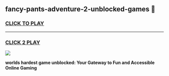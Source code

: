 
## fancy-pants-adventure-2-unblocked-games 👋
<h3>
<a href="https://premium.freeplayer.one?title=fancy-pants-adventure-2-unblocked-games&ref=14F">CLICK TO PLAY</a></h3>
<hr>

<h3>
<a href="https://premium.freeplayer.one?title=fancy-pants-adventure-2-unblocked-games&ref=14F">CLICK 2 PLAY</a>
  
</h3>

<a href="https://premium.freeplayer.one?title=fancy-pants-adventure-2-unblocked-games&ref=12F/"><img src="https://clearcache.store/games.png"></a>


**worlds hardest game unblocked: Your Gateway to Fun and Accessible Online Gaming**

